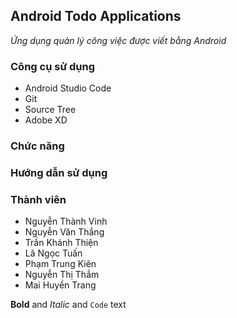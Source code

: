 ## Android Todo Applications
_Ứng dụng quản lý công việc được viết bằng Android_
### Công cụ sử dụng
- Android Studio Code
- Git
- Source Tree
- Adobe XD

### Chức năng

### Hướng dẫn sử dụng

### Thành viên
- Nguyễn Thành Vinh
- Nguyễn Văn Thắng
- Trần Khánh Thiện
- Lã Ngọc Tuấn
- Phạm Trung Kiên
- Nguyễn Thị Thắm
- Mai Huyền Trang

**Bold** and _Italic_ and `Code` text

